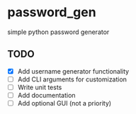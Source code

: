 # password_gen

simple python password generator

## TODO

- [x] Add username generator functionality
- [ ] Add CLI arguments for customization
- [ ] Write unit tests
- [ ] Add documentation
- [ ] Add optional GUI (not a priority)
